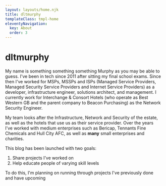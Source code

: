 ```yaml
---
layout: layouts/home.njk
title: dltmurphy
templateClass: tmpl-home
eleventyNavigation:
  key: About
  order: 3
---
```


# dltmurphy

My name is something something something Murphy as you may be able to guess. I've been in tech since 2011 after sitting my final school exams. Since then I've worked for MSPs, MSSPs and ISPs (Managed Service Providers, Managed Security Service Providers and Internet Service Providers) as a developer, infrastructure engineer, solutions architect, and management. I currently work for Interchange & Consort Hotels (who operate as Best Western GB and the parent company to Beacon Purchasing) as the Network Security Engineer.

My team looks after the Infrastructure, Network and Security of the estate, as well as the hotels that use us as their service provider. Over the years I've worked with medium enterprises such as Bericap, Tennants Fine Chemicals and Hull City AFC, as well as **many** small enterprises and charities.

This blog has been launched with two goals:

1. Share projects I've worked on
2. Help educate people of varying skill levels

To do this, I'm planning on running through projects I've previously done and have upcoming
